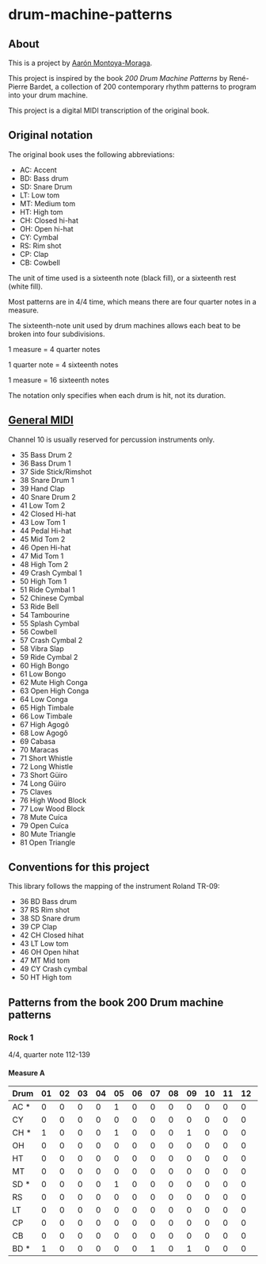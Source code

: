 # drum-machine-patterns

## About

This is a project by [Aarón Montoya-Moraga](http://montoyamoraga.io/).

This project is inspired by the book *200 Drum Machine Patterns* by René-Pierre Bardet, a collection of 200 contemporary rhythm patterns to program into your drum machine.

This project is a digital MIDI transcription of the original book.

## Original notation

The original book uses the following abbreviations:

* AC: Accent
* BD: Bass drum
* SD: Snare Drum
* LT: Low tom
* MT: Medium tom
* HT: High tom
* CH: Closed hi-hat
* OH: Open hi-hat
* CY: Cymbal
* RS: Rim shot
* CP: Clap
* CB: Cowbell

The unit of time used is a sixteenth note (black fill), or a sixteenth rest (white fill).

Most patterns are in 4/4 time, which means there are four quarter notes in a measure.

The sixteenth-note unit used by drum machines allows each beat to be broken into four subdivisions.

1 measure = 4 quarter notes

1 quarter note = 4 sixteenth notes

1 measure = 16 sixteenth notes

The notation only specifies when each drum is hit, not its duration.

## [General MIDI](https://en.wikipedia.org/wiki/General_MIDI#Percussion)

Channel 10 is usually reserved for percussion instruments only.

* 35 Bass Drum 2
* 36 Bass Drum 1
* 37 Side Stick/Rimshot
* 38 Snare Drum 1
* 39 Hand Clap
* 40 Snare Drum 2
* 41 Low Tom 2
* 42 Closed Hi-hat
* 43 Low Tom 1
* 44 Pedal Hi-hat
* 45 Mid Tom 2
* 46 Open Hi-hat
* 47 Mid Tom 1
* 48 High Tom 2
* 49 Crash Cymbal 1
* 50 High Tom 1
* 51 Ride Cymbal 1
* 52 Chinese Cymbal
* 53 Ride Bell
* 54 Tambourine
* 55 Splash Cymbal
* 56 Cowbell
* 57 Crash Cymbal 2
* 58 Vibra Slap
* 59 Ride Cymbal 2
* 60 High Bongo
* 61 Low Bongo
* 62 Mute High Conga
* 63 Open High Conga
* 64 Low Conga
* 65 High Timbale
* 66 Low Timbale
* 67 High Agogô
* 68 Low Agogô
* 69 Cabasa
* 70 Maracas
* 71 Short Whistle
* 72 Long Whistle
* 73 Short Güiro
* 74 Long Güiro
* 75 Claves
* 76 High Wood Block
* 77 Low Wood Block
* 78 Mute Cuíca
* 79 Open Cuíca
* 80 Mute Triangle
* 81 Open Triangle

## Conventions for this project

This library follows the mapping of the instrument Roland TR-09:

* 36 BD Bass drum
* 37 RS Rim shot
* 38 SD Snare drum
* 39 CP Clap
* 42 CH Closed hihat
* 43 LT Low tom
* 46 OH Open hihat
* 47 MT Mid tom
* 49 CY Crash cymbal
* 50 HT High tom


## Patterns from the book 200 Drum machine patterns

### Rock 1

4/4, quarter note 112-139

#### Measure A

|Drum|01|02|03|04|05|06|07|08|09|10|11|12|13|14|15|16|
|----|--|--|--|--|--|--|--|--|--|--|--|--|--|--|--|--|
|AC *| 0| 0| 0| 0| 1| 0| 0| 0| 0| 0| 0| 0| 1| 0| 0| 0|
|CY  | 0| 0| 0| 0| 0| 0| 0| 0| 0| 0| 0| 0| 0| 0| 0| 0|
|CH *| 1| 0| 0| 0| 1| 0| 0| 0| 1| 0| 0| 0| 1| 0| 0| 0|
|OH  | 0| 0| 0| 0| 0| 0| 0| 0| 0| 0| 0| 0| 0| 0| 0| 0|
|HT  | 0| 0| 0| 0| 0| 0| 0| 0| 0| 0| 0| 0| 0| 0| 0| 0|
|MT  | 0| 0| 0| 0| 0| 0| 0| 0| 0| 0| 0| 0| 0| 0| 0| 0|
|SD *| 0| 0| 0| 0| 1| 0| 0| 0| 0| 0| 0| 0| 1| 0| 0| 0|
|RS  | 0| 0| 0| 0| 0| 0| 0| 0| 0| 0| 0| 0| 0| 0| 0| 0|
|LT  | 0| 0| 0| 0| 0| 0| 0| 0| 0| 0| 0| 0| 0| 0| 0| 0|
|CP  | 0| 0| 0| 0| 0| 0| 0| 0| 0| 0| 0| 0| 0| 0| 0| 0|
|CB  | 0| 0| 0| 0| 0| 0| 0| 0| 0| 0| 0| 0| 0| 0| 0| 0|
|BD *| 1| 0| 0| 0| 0| 0| 1| 0| 1| 0| 0| 0| 0| 0| 0| 0|
